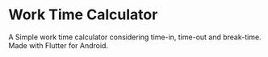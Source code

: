 # Work Time Calculator

A Simple work time calculator considering time-in, time-out and break-time. Made with Flutter for Android.
